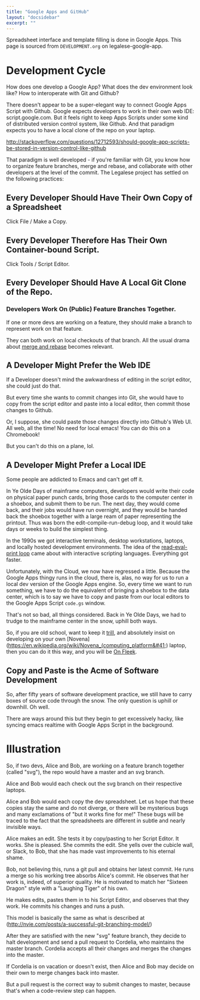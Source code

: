 ```yaml
---
title: "Google Apps and GitHub"
layout: "docsidebar"
excerpt: ""
---
```

Spreadsheet interface and template filling is done in Google Apps. This page is sourced from `DEVELOPMENT.org` on legalese-google-app.

# Development Cycle<a id="sec-1" name="sec-1"></a>

How does one develop a Google App? What does the dev environment look like? How to interoperate with Git and Github?

There doesn't appear to be a super-elegant way to connect Google Apps Script with Github. Google expects developers to work in their own web IDE: script.google.com. But it feels right to keep Apps Scripts under some kind of distributed version control system, like Github. And that paradigm expects you to have a local clone of the repo on your laptop.

http://stackoverflow.com/questions/12712593/should-google-app-scripts-be-stored-in-version-control-like-github

That paradigm is well developed - if you're familiar with Git, you know how to organize feature branches, merge and rebase, and collaborate with other developers at the level of the commit. The Legalese project has settled on the following practices:

## Every Developer Should Have Their Own Copy of a Spreadsheet<a id="sec-1-1" name="sec-1-1"></a>

Click File / Make a Copy.

## Every Developer Therefore Has Their Own Container-bound Script.<a id="sec-1-2" name="sec-1-2"></a>

Click Tools / Script Editor.

## Every Developer Should Have A Local Git Clone of the Repo.<a id="sec-1-3" name="sec-1-3"></a>

### Developers Work On (Public) Feature Branches Together.<a id="sec-1-3-1" name="sec-1-3-1"></a>

If one or more devs are working on a feature, they should make a branch to represent work on that feature.

They can both work on local checkouts of that branch. All the usual drama about [merge and rebase](https://www.atlassian.com/git/tutorials/merging-vs-rebasing/) becomes relevant.

## A Developer Might Prefer the Web IDE<a id="sec-1-4" name="sec-1-4"></a>

If a Developer doesn't mind the awkwardness of editing in the script editor, she could just do that.

But every time she wants to commit changes into Git, she would have to copy from the script editor and paste into a local editor, then commit those changes to Github.

Or, I suppose, she could paste those changes directly into Github's Web UI. All web, all the time! No need for local emacs! You can do this on a Chromebook!

But you can't do this on a plane, lol.

## A Developer Might Prefer a Local IDE<a id="sec-1-5" name="sec-1-5"></a>

Some people are addicted to Emacs and can't get off it.

In Ye Olde Days of mainframe computers, developers would write their code on physical paper punch cards, bring those cards to the computer center in a shoebox, and submit them to be run. The next day, they would come back, and their jobs would have run overnight, and they would be handed back the shoebox together with a large ream of paper representing the printout. Thus was born the edit-compile-run-debug loop, and it would take days or weeks to build the simplest thing.

In the 1990s we got interactive terminals, desktop workstations, laptops, and locally hosted development environments. The idea of the [read-eval-print loop](https://en.wikipedia.org/wiki/Read-eval-print_loop) came about with interactive scripting languages. Everything got faster.

Unfortunately, with the Cloud, we now have regressed a little. Because the Google Apps thingy runs in the cloud, there is, alas, no way for us to run a local dev version of the Google Apps engine. So, every time we want to run something, we have to do the equivalent of bringing a shoebox to the data center, which is to say we have to copy and paste from our local editors to the Google Apps Script `code.gs` window.

That's not so bad, all things considered. Back in Ye Olde Days, we had to trudge to the mainframe center in the snow, uphill both ways.

So, if you are old school, want to keep it [trill](http://www.urbandictionary.com/define.php?term=Trill), and absolutely insist on developing on your own [Novena](https://en.wikipedia.org/wiki/Novena_(computing_platform&#41;) laptop, then you can do it this way, and you will be [On Fleek](https://www.youtube.com/watch?v=sLffURje0Zo).

## Copy and Paste is the Acme of Software Development<a id="sec-1-6" name="sec-1-6"></a>

So, after fifty years of software development practice, we still have to carry boxes of source code through the snow. The only question is uphill or downhill. Oh well.

There are ways around this but they begin to get excessively hacky, like syncing emacs realtime with Google Apps Script in the background.

# Illustration<a id="sec-2" name="sec-2"></a>

So, if two devs, Alice and Bob, are working on a feature branch together (called "svg"), the repo would have a master and an svg branch.

Alice and Bob would each check out the svg branch on their respective laptops.

Alice and Bob would each copy the dev spreadsheet. Let us hope that these copies stay the same and do not diverge, or there will be mysterious bugs and many exclamations of "but it works fine for me!" These bugs will be traced to the fact that the spreadsheets are different in subtle and nearly invisible ways.

Alice makes an edit. She tests it by copy/pasting to her Script Editor. It works. She is pleased. She commits the edit. She yells over the cubicle wall, or Slack, to Bob, that she has made vast improvements to his eternal shame.

Bob, not believing this, runs a git pull and obtains her latest commit. He runs a merge so his working tree absorbs Alice's commit. He observes that her work is, indeed, of superior quality. He is motivated to match her "Sixteen Dragon" style with a "Laughing Tiger" of his own.

He makes edits, pastes them in to his Script Editor, and observes that they work. He commits his changes and runs a push.

This model is basically the same as what is described at (http://nvie.com/posts/a-successful-git-branching-model/)

After they are satisfied with the new "svg" feature branch, they decide to halt development and send a pull request to Cordelia, who maintains the master branch. Cordelia accepts all their changes and merges the changes into the master.

If Cordelia is on vacation or doesn't exist, then Alice and Bob may decide on their own to merge changes back into master.

But a pull request is the correct way to submit changes to master, because that's when a code-review step can happen.
